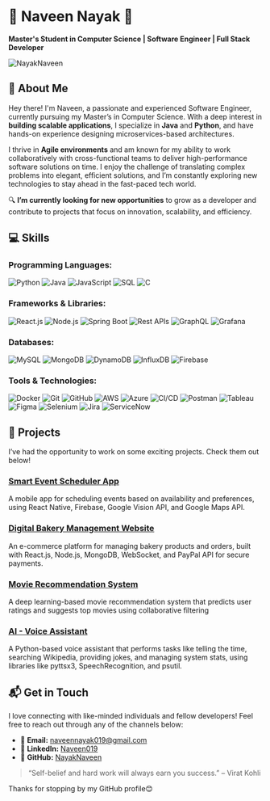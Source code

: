 # 🚀 Naveen Nayak 🤖

**Master's Student in Computer Science | Software Engineer | Full Stack Developer**  

<p align="left">
   <img src="https://komarev.com/ghpvc/?username=NayakNaveen&label=Profile%20Views&color=0e75b6&style=flat" alt="NayakNaveen" />
</p>

## 🌟 About Me

Hey there! I'm Naveen, a passionate and experienced Software Engineer, currently pursuing my Master’s in Computer Science. With a deep interest in **building scalable applications**, I specialize in **Java** and **Python**, and have hands-on experience designing microservices-based architectures.  

I thrive in **Agile environments** and am known for my ability to work collaboratively with cross-functional teams to deliver high-performance software solutions on time. I enjoy the challenge of translating complex problems into elegant, efficient solutions, and I’m constantly exploring new technologies to stay ahead in the fast-paced tech world.

🔍 **I’m currently looking for new opportunities** to grow as a developer and contribute to projects that focus on innovation, scalability, and efficiency.


## 💻 Skills

### Programming Languages:
![Python](https://img.shields.io/badge/Python-%23377639?style=flat&logo=python&logoColor=white) ![Java](https://img.shields.io/badge/Java-%23F7B900?style=flat&logo=java&logoColor=white) ![JavaScript](https://img.shields.io/badge/JavaScript-%23F7DF1E?style=flat&logo=javascript&logoColor=black) ![SQL](https://img.shields.io/badge/SQL-%2300749B?style=flat&logo=postgresql&logoColor=white) ![C](https://img.shields.io/badge/C-%2300599C?style=flat&logo=c&logoColor=white)

### Frameworks & Libraries:
![React.js](https://img.shields.io/badge/React-%2361DAFB?style=flat&logo=react&logoColor=black) ![Node.js](https://img.shields.io/badge/Node.js-%23339933?style=flat&logo=node.js&logoColor=white) ![Spring Boot](https://img.shields.io/badge/Spring%20Boot-%236DB33F?style=flat&logo=springboot&logoColor=white) ![Rest APIs](https://img.shields.io/badge/REST%20API-%23000000?style=flat&logo=api&logoColor=white) ![GraphQL](https://img.shields.io/badge/GraphQL-%232D2D2D?style=flat&logo=graphql&logoColor=E10098) ![Grafana](https://img.shields.io/badge/Grafana-%23F46800?style=flat&logo=grafana&logoColor=white)

### Databases:
![MySQL](https://img.shields.io/badge/MySQL-%2300A9E0?style=flat&logo=mysql&logoColor=white) ![MongoDB](https://img.shields.io/badge/MongoDB-%2300A900?style=flat&logo=mongodb&logoColor=white) ![DynamoDB](https://img.shields.io/badge/Amazon%20DynamoDB-%232F3333?style=flat&logo=amazon-dynamodb&logoColor=white) ![InfluxDB](https://img.shields.io/badge/InfluxDB-%230055F2?style=flat&logo=influxdb&logoColor=white) ![Firebase](https://img.shields.io/badge/Firebase-%23FFCA28?style=flat&logo=firebase&logoColor=black)

### Tools & Technologies:
![Docker](https://img.shields.io/badge/Docker-%230db7ed?style=flat&logo=docker&logoColor=white) ![Git](https://img.shields.io/badge/Git-%23F05032?style=flat&logo=git&logoColor=white) ![GitHub](https://img.shields.io/badge/GitHub-%23121011?style=flat&logo=github&logoColor=white) ![AWS](https://img.shields.io/badge/AWS-%23232F3E?style=flat&logo=aws&logoColor=white) ![Azure](https://img.shields.io/badge/Microsoft%20Azure-%230078D4?style=flat&logo=microsoftazure&logoColor=white) ![CI/CD](https://img.shields.io/badge/CI%2FCD-%230A0A0A?style=flat&logo=jenkins&logoColor=white) ![Postman](https://img.shields.io/badge/Postman-%23FF6C37?style=flat&logo=postman&logoColor=white) ![Tableau](https://img.shields.io/badge/Tableau-%23E97627?style=flat&logo=tableau&logoColor=white) ![Figma](https://img.shields.io/badge/Figma-%2300F1F0?style=flat&logo=figma&logoColor=white) ![Selenium](https://img.shields.io/badge/Selenium-%234B9E4F?style=flat&logo=selenium&logoColor=white) ![Jira](https://img.shields.io/badge/Jira-%230A0E28?style=flat&logo=jira&logoColor=white) ![ServiceNow](https://img.shields.io/badge/ServiceNow-%23FF3A2F?style=flat&logo=servicenow&logoColor=white)


## 🚀 Projects

I’ve had the opportunity to work on some exciting projects. Check them out below!

### [Smart Event Scheduler App](https://github.com/NayakNaveen/event_management_app)
A mobile app for scheduling events based on availability and preferences, using React Native, Firebase, Google Vision API, and Google Maps API.

### [Digital Bakery Management Website](https://github.com/NayakNaveen/digital-bakery.git)
An e-commerce platform for managing bakery products and orders, built with React.js, Node.js, MongoDB, WebSocket, and PayPal API for secure payments.

### [Movie Recommendation System](https://github.com/NayakNaveen/ml-movie-recommender)
A deep learning-based movie recommendation system that predicts user ratings and suggests top movies using collaborative filtering

### [AI - Voice Assistant](https://github.com/NayakNaveen/AI_Bot)
A Python-based voice assistant that performs tasks like telling the time, searching Wikipedia, providing jokes, and managing system stats, using libraries like pyttsx3, SpeechRecognition, and psutil.


## 📬 Get in Touch

I love connecting with like-minded individuals and fellow developers! Feel free to reach out through any of the channels below:

- 📧 **Email:** [naveennayak019@gmail.com](mailto:naveennayak019@gmail.com)
- 💼 **LinkedIn:** [Naveen019](https://www.linkedin.com/in/Naveen019)
- 🐙 **GitHub:** [NayakNaveen](https://github.com/NayakNaveen)


> “Self-belief and hard work will always earn you success.” – Virat Kohli

Thanks for stopping by my GitHub profile😊
